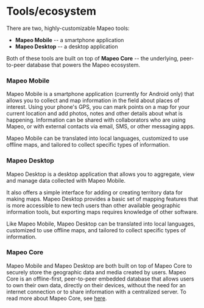 # Tools/ecosystem

There are two, highly-customizable Mapeo tools:

* **Mapeo Mobile** -- a smartphone application
* **Mapeo Desktop** -- a desktop application 

Both of these tools are built on top of **Mapeo Core** -- the underlying, peer-to-peer database that powers the Mapeo ecosystem.

### Mapeo Mobile

Mapeo Mobile is a smartphone application \(currently for Android only\) that allows you to collect and map information in the field about places of interest. Using your phone's GPS, you can mark points on a map for your current location and add photos, notes and other details about what is happening. Information can be shared with collaborators who are using Mapeo, or with external contacts via email, SMS, or other messaging apps.

Mapeo Mobile can be translated into local languages, customized to use offline maps, and tailored to collect specific types of information. 

### Mapeo Desktop

Mapeo Desktop is a desktop application that allows you to aggregate, view and manage data collected with Mapeo Mobile. 

It also offers a simple interface for adding or creating territory data for making maps. Mapeo Desktop provides a basic set of mapping features that is more accessible to new tech users than other available geographic information tools, but exporting maps requires knowledge of other software.

Like Mapeo Mobile, Mapeo Desktop can be translated into local languages, customized to use offline maps, and tailored to collect specific types of information. 

### Mapeo Core

Mapeo Mobile and Mapeo Desktop are both built on top of Mapeo Core to securely store the geographic data and media created by users. Mapeo Core is an offline-first, peer-to-peer embedded database that allows users to own their own data, directly on their devices, without the need for an internet connection or to share information with a centralized server. To read more about Mapeo Core, see [here](https://mapeo-core-docs-git-first-draft-digidem.vercel.app/). 




